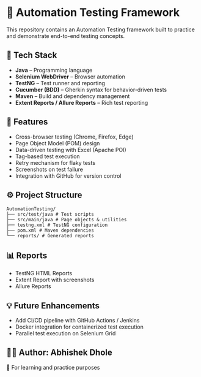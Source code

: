 # 🧪 Automation Testing Framework

This repository contains an Automation Testing framework built to practice and demonstrate end-to-end testing concepts.

## 🚀 Tech Stack
- **Java** – Programming language
- **Selenium WebDriver** – Browser automation
- **TestNG** – Test runner and reporting
- **Cucumber (BDD)** – Gherkin syntax for behavior-driven tests
- **Maven** – Build and dependency management
- **Extent Reports / Allure Reports** – Rich test reporting

## 📌 Features
- Cross-browser testing (Chrome, Firefox, Edge)
- Page Object Model (POM) design
- Data-driven testing with Excel (Apache POI)
- Tag-based test execution
- Retry mechanism for flaky tests
- Screenshots on test failure
- Integration with GitHub for version control

## ⚙️ Project Structure
```
AutomationTesting/
├── src/test/java # Test scripts
├── src/main/java # Page objects & utilities
├── testng.xml # TestNG configuration
├── pom.xml # Maven dependencies
└── reports/ # Generated reports
```

## 📊 Reports

- TestNG HTML Reports
- Extent Report with screenshots
- Allure Reports 

## 💡 Future Enhancements

- Add CI/CD pipeline with GitHub Actions / Jenkins
- Docker integration for containerized test execution
- Parallel test execution on Selenium Grid

## 👨‍💻 Author: Abhishek Dhole
📌 For learning and practice purposes
